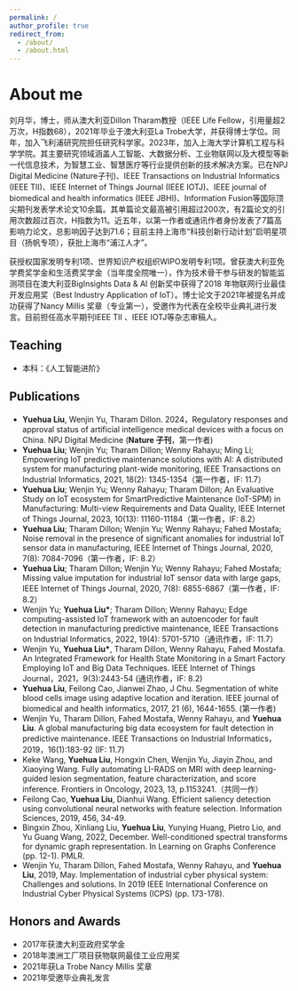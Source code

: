 ```yaml
---
permalink: /
author_profile: true
redirect_from: 
  - /about/
  - /about.html
---
```


# About me
刘月华，博士，师从澳大利亚Dillon Tharam教授（IEEE Life Fellow，引用量超2万次，H指数68），2021年毕业于澳大利亚La Trobe大学，并获得博士学位。同年，加入飞利浦研究院担任研究科学家。2023年，加入上海大学计算机工程与科学学院。其主要研究领域涵盖人工智能、大数据分析、工业物联网以及大模型等新一代信息技术，为智慧工业、智慧医疗等行业提供创新的技术解决方案。已在NPJ Digital Medicine (Nature子刊)、IEEE Transactions on Industrial Informatics (IEEE TII)、IEEE Internet of Things Journal (IEEE IOTJ)、IEEE journal of biomedical and health informatics (IEEE JBHI)、Information Fusion等国际顶尖期刊发表学术论文10余篇。其单篇论文最高被引用超过200次，有2篇论文的引用次数超过百次，H指数为11。近五年，以第一作者或通讯作者身份发表了7篇高影响力论文，总影响因子达到71.6；目前主持上海市“科技创新行动计划”启明星项目（扬帆专项），获批上海市“浦江人才”。

获授权国家发明专利1项、世界知识产权组织WIPO发明专利1项。曾获澳大利亚免学费奖学金和生活费奖学金（当年度全院唯一），作为技术骨干参与研发的智能监测项目在澳大利亚BigInsights Data & AI 创新奖中获得了2018 年物联网行业最佳开发应用奖（Best Industry Application of IoT）。博士论文于2021年被提名并成功获得了Nancy Millis 奖章（专业第一），受邀作为代表在全校毕业典礼进行发言。目前担任高水平期刊IEEE TII 、IEEE IOTJ等杂志审稿人。 

## Teaching
* 本科：《人工智能进阶》

## Publications
* **Yuehua Liu**, Wenjin Yu, Tharam Dillon. 2024，Regulatory responses and approval
status of artificial intelligence medical devices with a focus on China. NPJ Digital Medicine
(**Nature 子刊**，第一作者)
* **Yuehua Liu**; Wenjin Yu; Tharam Dillon; Wenny Rahayu; Ming Li; Empowering IoT
predictive maintenance solutions with AI: A distributed system for manufacturing plant-wide
monitoring, IEEE Transactions on Industrial Informatics, 2021, 18(2): 1345-1354（第一作者，IF: 11.7）
* **Yuehua Liu**; Wenjin Yu; Wenny Rahayu; Tharam Dillon; An Evaluative Study on IoT
ecosystem for SmartPredictive Maintenance (IoT-SPM) in Manufacturing: Multi-view
Requirements and Data Quality, IEEE Internet of Things Journal, 2023, 10(13): 11160-11184（第一作者，IF: 8.2）
* **Yuehua Liu**; Tharam Dillon; Wenjin Yu; Wenny Rahayu; Fahed Mostafa; Noise
removal in the presence of significant anomalies for industrial IoT sensor data in
manufacturing, IEEE Internet of Things Journal, 2020, 7(8): 7084-7096（第一作者，IF: 8.2）
* **Yuehua Liu**; Tharam Dillon; Wenjin Yu; Wenny Rahayu; Fahed Mostafa; Missing
value imputation for industrial IoT sensor data with large gaps, IEEE Internet of Things
Journal, 2020, 7(8): 6855-6867（第一作者，IF: 8.2）
* Wenjin Yu; __Yuehua Liu*__; Tharam Dillon; Wenny Rahayu; Edge computing-assisted
IoT framework with an autoencoder for fault detection in manufacturing predictive
maintenance, IEEE Transactions on Industrial Informatics, 2022, 19(4): 5701-5710（通讯作者，IF: 11.7）
* Wenjin Yu, __Yuehua Liu*__, Tharam Dillon, Wenny Rahayu, Fahed Mostafa. An
Integrated Framework for Health State Monitoring in a Smart Factory Employing IoT and Big
Data Techniques. IEEE Internet of Things Journal，2021，9(3):2443-54 (通讯作者，IF: 8.2)
* __Yuehua Liu__, Feilong Cao, Jianwei Zhao, J Chu. Segmentation of white blood cells image using adaptive location and iteration. IEEE journal of biomedical and health informatics, 2017, 21 (6), 1644-1655. (第一作者)
* Wenjin Yu, Tharam Dillon, Fahed Mostafa, Wenny Rahayu, and __Yuehua Liu__. A global
manufacturing big data ecosystem for fault detection in predictive maintenance. IEEE
Transactions on Industrial Informatics，2019，16(1):183-92 (IF: 11.7)
* Keke Wang, __Yuehua Liu__, Hongxin Chen, Wenjin Yu, Jiayin Zhou, and Xiaoying Wang. Fully automating LI-RADS on MRI with deep learning-guided lesion segmentation, feature characterization, and score inference. Frontiers in Oncology, 2023, 13, p.1153241.（共同一作）
* Feilong Cao, __Yuehua Liu__, Dianhui Wang. Efficient saliency detection using convolutional neural networks with feature selection. Information Sciences, 2019, 456, 34-49.
* Bingxin Zhou, Xinliang Liu, __Yuehua Liu__, Yunying Huang, Pietro Lio, and Yu Guang
Wang, 2022, December. Well-conditioned spectral transforms for dynamic graph
representation. In Learning on Graphs Conference (pp. 12-1). PMLR.
* Wenjin Yu, Tharam Dillon, Fahed Mostafa, Wenny Rahayu, and __Yuehua Liu__, 2019, May. Implementation of industrial cyber physical system: Challenges and solutions. In 2019
IEEE International Conference on Industrial Cyber Physical Systems (ICPS) (pp. 173-178).

## Honors and Awards
* 2017年获澳大利亚政府奖学金
* 2018年澳洲工厂项目获物联网最佳工业应用奖
* 2021年获La Trobe Nancy Millis 奖章
* 2021年受邀毕业典礼发言

